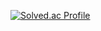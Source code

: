 [![Solved.ac Profile](http://mazassumnida.wtf/api/v2/generate_badge?boj=a1401z)](gttmps://solved.ac/a1401z/)
